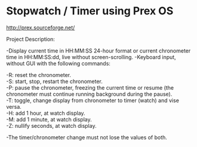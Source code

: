 # Stopwatch / Timer using Prex OS

http://prex.sourceforge.net/

Project Description:

-Display current time in HH:MM:SS 24-hour format or current chronometer time in HH:MM:SS:dd, live without screen-scrolling. -Keyboard input, without GUI with the following commands:

  -R: reset the chronometer. <br />
  -S: start, stop, restart the chronometer.<br /> 
  -P: pause the chronometer, freezing the current time or resume (the chronometer must continue running background during the         pause). <br />
  -T: toggle, change display from chronometer to timer (watch) and vise versa. <br />
  -H: add 1 hour, at watch display. <br />
  -M: add 1 minute, at watch display. <br />
  -Z: nullify seconds, at watch display.<br />

-The timer/chronometer change must not lose the values of both.


